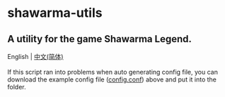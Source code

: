 # shawarma-utils
A utility for the game Shawarma Legend.
--------------------------------------
English | [中文(简体)](https://github.com/XxdMkbMark/shawarma-utils/blob/main/README_ZH.md) </br>
</br>
If this script ran into problems when auto generating config file, you can download the example config file ([config.conf](https://raw.githubusercontent.com/XxdMkbMark/shawarma-utils/main/config.conf)) above and put it into the folder.
